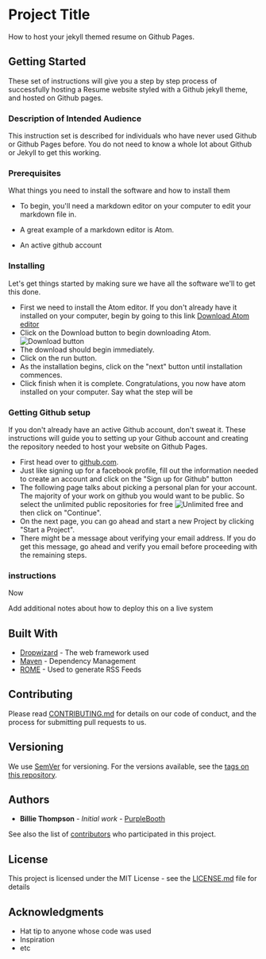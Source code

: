 # Project Title

How to host your jekyll themed resume on Github Pages.

## Getting Started

These set of instructions will give you a step by step process of successfully hosting a Resume website styled with a Github jekyll theme, and hosted on Github pages.

### Description of Intended Audience

This instruction set is described for individuals who have never used Github or Github Pages before. You do not need to know a whole lot about Github or Jekyll to get this working.

### Prerequisites

What things you need to install the software and how to install them

* To begin, you'll need a markdown editor on your computer to edit your markdown file in.
 *  A great example of a markdown editor is Atom.

* An active github account


### Installing

Let's get things started by making sure we have all the software we'll to get this done.
* First we need to install the Atom editor. If you don't already have it installed on your computer, begin by going to this link [Download Atom editor](http://www.atom.io)
* Click on the  Download button to begin downloading Atom.
![Download button](http://github.com/ukwenyam/UkwenyaMichael.github.io/raw/master/Images/Downloadbutton.png)
* The download should begin immediately.
* Click on the run button.
* As the installation begins, click on the "next"  button until installation commences.
* Click finish when it is complete. Congratulations, you now have atom installed on your computer.
Say what the step will be

### Getting Github setup

If you don't already have an active Github account, don't sweat it. These instructions will guide you to setting up your Github account and creating the repository needed to host your website on Github Pages.
* First head over to [github.com](http://www.github.com).
* Just like signing up for a facebook profile, fill out the information needed to create an account and click on the "Sign up for Github" button
* The following page talks about picking a personal plan for your account. The majority of your work on github you would want to be public. So select the unlimited  public repositories for free
![Unlimited free](http://github.com/ukwenyam/UkwenyaMichael.github.io/raw/master/Images/freeRepos.png)
and then click on "Continue".
* On the next page, you can go ahead and start a new Project by clicking "Start a Project".
* There might be a message about verifying your email address. If you do get this message, go ahead and verify you email before proceeding with the remaining steps.

### instructions

Now

Add additional notes about how to deploy this on a live system

## Built With

* [Dropwizard](http://www.dropwizard.io/1.0.2/docs/) - The web framework used
* [Maven](https://maven.apache.org/) - Dependency Management
* [ROME](https://rometools.github.io/rome/) - Used to generate RSS Feeds

## Contributing

Please read [CONTRIBUTING.md](https://gist.github.com/PurpleBooth/b24679402957c63ec426) for details on our code of conduct, and the process for submitting pull requests to us.

## Versioning

We use [SemVer](http://semver.org/) for versioning. For the versions available, see the [tags on this repository](https://github.com/your/project/tags).

## Authors

* **Billie Thompson** - *Initial work* - [PurpleBooth](https://github.com/PurpleBooth)

See also the list of [contributors](https://github.com/your/project/contributors) who participated in this project.

## License

This project is licensed under the MIT License - see the [LICENSE.md](LICENSE.md) file for details

## Acknowledgments

* Hat tip to anyone whose code was used
* Inspiration
* etc
